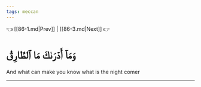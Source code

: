 ```yaml
---
tags: meccan
---
```


👈 [[86-1.md|Prev]] | [[86-3.md|Next]] 👉

# وَمَآ أَدۡرَىٰكَ مَا ٱلطَّارِقُ

And what can make you know what is the night comer

---

